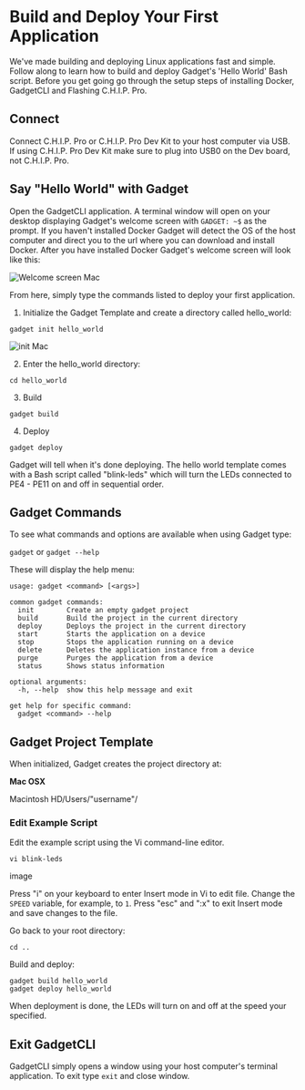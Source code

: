 # Build and Deploy Your First Application

We've made building and deploying Linux applications fast and simple. Follow along to learn how to build and deploy Gadget's 'Hello World' Bash script. Before you get going go through the setup steps of installing Docker, GadgetCLI and Flashing C.H.I.P. Pro.

## Connect 

Connect C.H.I.P. Pro or C.H.I.P. Pro Dev Kit to your host computer via USB. If using C.H.I.P. Pro Dev Kit make sure to plug into USB0 on the Dev board, not C.H.I.P. Pro. 

## Say "Hello World" with Gadget

Open the GadgetCLI application. A terminal window will open on your desktop displaying Gadget's welcome screen with `GADGET: ~$` as the prompt. If you haven't installed Docker Gadget will detect the OS of the host computer and direct you to the url where you can download and install Docker. After you have installed Docker Gadget's welcome screen will look like this: 

![Welcome screen Mac](images/welcomeFlash.png)

From here, simply type the commands listed to deploy your first application.

1) Initialize the Gadget Template and create a directory called hello_world:

`gadget init hello_world`

![init Mac](images/initMac.png)

2) Enter the hello_world directory:

`cd hello_world`

3) Build 

`gadget build`

4) Deploy

`gadget deploy`

Gadget will tell when it's done deploying. The hello world template comes with a Bash script called "blink-leds" which will turn the LEDs connected to PE4 - PE11 on and off in sequential order. 

## Gadget Commands

To see what commands and options are available when using Gadget type:

`gadget` or `gadget --help`

These will display the help menu:

```shell
usage: gadget <command> [<args>]

common gadget commands: 
  init        Create an empty gadget project 
  build       Build the project in the current directory
  deploy      Deploys the project in the current directory
  start       Starts the application on a device
  stop        Stops the application running on a device
  delete      Deletes the application instance from a device
  purge       Purges the application from a device
  status      Shows status information

optional arguments:
  -h, --help  show this help message and exit

get help for specific command:
  gadget <command> --help
```

## Gadget Project Template
When initialized, Gadget creates the project directory at:

**Mac OSX**

Macintosh HD/Users/"username"/

### Edit Example Script

Edit the example script using the Vi command-line editor. 

`vi blink-leds`

image

Press "i" on your keyboard to enter Insert mode in Vi to edit file. Change the `SPEED` variable, for example, to `1`. Press "esc" and ":x" to exit Insert mode and save changes to the file. 

Go back to your root directory:

`cd ..`

Build and deploy:

```shell
gadget build hello_world
gadget deploy hello_world
```

When deployment is done, the LEDs will turn on and off at the speed your specified. 

## Exit GadgetCLI

GadgetCLI simply opens a window using your host computer's terminal application. To exit type `exit` and close window.
	
